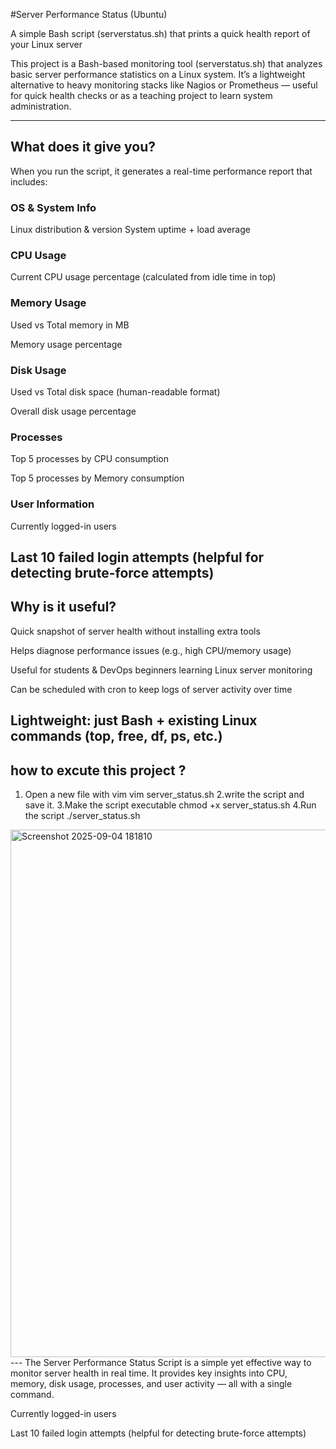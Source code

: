 #Server Performance Status (Ubuntu)

A simple Bash script (serverstatus.sh) that prints a quick health report of your Linux server

This project is a Bash-based monitoring tool (serverstatus.sh) that analyzes basic server performance statistics on a Linux system.
It’s a lightweight alternative to heavy monitoring stacks like Nagios or Prometheus — useful for quick health checks or as a teaching project to learn system administration.

---
## What does it give you?
When you run the script, it generates a real-time performance report that includes:

### OS & System Info

Linux distribution & version
System uptime + load average

### CPU Usage

Current CPU usage percentage (calculated from idle time in top)

### Memory Usage

Used vs Total memory in MB

Memory usage percentage

### Disk Usage

Used vs Total disk space (human-readable format)

Overall disk usage percentage

### Processes

Top 5 processes by CPU consumption

Top 5 processes by Memory consumption

### User Information
Currently logged-in users

Last 10 failed login attempts (helpful for detecting brute-force attempts)
---

## Why is it useful?

Quick snapshot of server health without installing extra tools

Helps diagnose performance issues (e.g., high CPU/memory usage)

Useful for students & DevOps beginners learning Linux server monitoring

Can be scheduled with cron to keep logs of server activity over time

Lightweight: just Bash + existing Linux commands (top, free, df, ps, etc.)
---
## how to excute this project ?
1. Open a new file with vim
vim server_status.sh
2.write the script and save it.
3.Make the script executable
chmod +x server_status.sh
4.Run the script
./server_status.sh
<img width="1913" height="844" alt="Screenshot 2025-09-04 181810" src="https://github.com/user-attachments/assets/499537b0-8f26-414a-99c8-6bb2cfd8065d" />
---
The Server Performance Status Script is a simple yet effective way to monitor server health in real time.
It provides key insights into CPU, memory, disk usage, processes, and user activity — all with a single command.







Currently logged-in users

Last 10 failed login attempts (helpful for detecting brute-force attempts)
